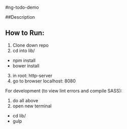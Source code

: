 #ng-todo-demo

##Description 

## How to Run: 
1. Clone down repo
2. cd into lib/
* npm install
* bower install 
3. in root: http-server
4. go to browser localhost: 8080

For development (to view lint errors and compile SASS): 
1. do all above
2. open new terminal 
* cd lib/
* gulp
